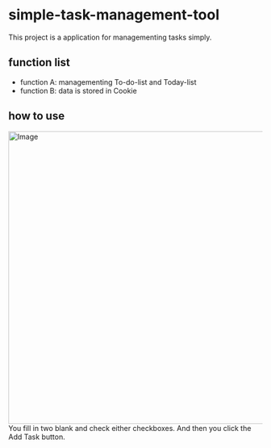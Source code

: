 # simple-task-management-tool
This project is a application for managementing tasks simply.
## function list
- function A: managementing To-do-list and Today-list
- function B: data is stored in Cookie
## how to use
<img width="1270" height="580" alt="Image" src="https://github.com/user-attachments/assets/637e2074-0e0d-4a83-b20e-4f7b48a75c8e" />
You fill in two blank and check either checkboxes. And then you click the Add Task button.
